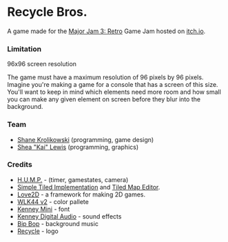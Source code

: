 # Recycle Bros.
A game made for the [Major Jam 3: Retro](https://itch.io/jam/major-jam-3) Game Jam hosted on [itch.io](https://itch.io/).

### Limitation
96x96 screen resolution

The game must have a maximum resolution of 96 pixels by 96 pixels. Imagine you're making a game for a console that has a screen of this size. You'll want to keep in mind which elements need more room and how small you can make any given element on screen before they blur into the background.

### Team
- [Shane Krolikowski](https://shanekrolikowski.com) (programming, game design)
- [Shea "Kai" Lewis](https://kaidesu.com) (programming, graphics)

### Credits
- [H.U.M.P.](https://hump.readthedocs.io/en/latest/index.html) - (timer, gamestates, camera)
- [Simple Tiled Implementation](https://github.com/karai17/Simple-Tiled-Implementation) and [Tiled Map Editor](https://www.mapeditor.org/).
- [Love2D](https://love2d.org/) - a framework for making 2D games.
- [WLK44 v2](https://lospec.com/palette-list/wlk44-v2) - color pallete
- [Kenney Mini](https://www.kenney.nl/assets/kenney-fonts) - font
- [Kenney Digital Audio](https://www.kenney.nl/assets/digital-audio) - sound effects
- [Bip Bop](https://joshua-mclean.itch.io) - background music
- [Recycle](https://www.dreamstime.com/chuckchee_info) - logo
